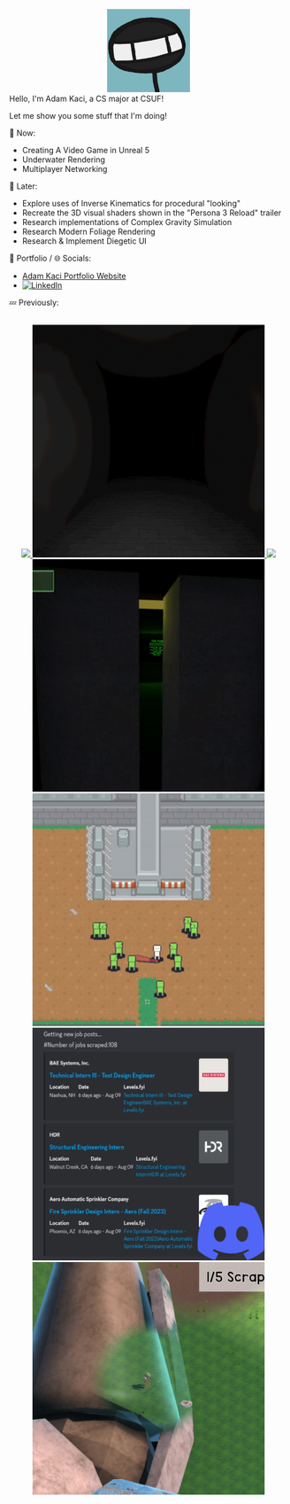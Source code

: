 <div align="center">
<img src="Images/Stickguy.png" width="150">
</div>
Hello, I'm Adam Kaci, a CS major at CSUF!

Let me show you some stuff that I'm doing!

:speech_balloon: Now:
- Creating A Video Game in Unreal 5
- Underwater Rendering
- Multiplayer Networking

:thought_balloon: Later:
- Explore uses of Inverse Kinematics for procedural "looking"
- Recreate the 3D visual shaders shown in the "Persona 3 Reload" trailer
- Research implementations of Complex Gravity Simulation
- Research Modern Foliage Rendering
- Research & Implement Diegetic UI

📝 Portfolio / 🌐 Socials:
- <a href = "https://adamkaciportfolio.myportfolio.com/work"> Adam Kaci Portfolio Website</a> </br>
- [![LinkedIn](https://img.shields.io/badge/-LinkedIn-0077B5?style=flat&logo=linkedin&logoColor=white)](https://www.linkedin.com/in/adam-kaci-%F0%9F%94%9C-gdc-70694a24b/) </br>

:zzz: Previously:

</br>

<div align="center">
  <a href="https://adamkaciportfolio.myportfolio.com/project-b"><img src="Images/ProjectB.gif" width = "420"> </a>
  <a href="https://stickguy101.itch.io/aberrational"><img src="Images/Aberrational.gif" width = "420"> </a>
  <a href="https://github.com/Adam101k/Boids-Bird-Like-Objects"><img src="Images/FinalBoids.gif" width = "420"> </a> </br>
  <a href="https://stickguy101.itch.io/disquietude"><img src="Images/Disquietude.gif" width="420"></a>
  <a href="https://github.com/Adam101k/2-The-Vault"><img src="Images/ToTheVault.gif" width="420"></a> </br>
  <a href="https://github.com/Adam101k/Internship-Discord-Bot"><img src="Images/DiscordBot.png" width="420"></a> 
  <a href="https://github.com/Adam101k/Unity-Shipment"><img src="Images/Shipment.png" width="420"></a> </br>
</br>
</div>
